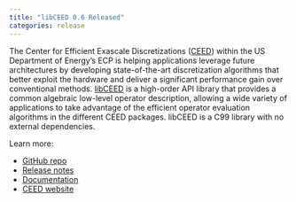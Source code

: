 ```yaml
---
title: "libCEED 0.6 Released"
categories: release
---
```


The Center for Efficient Exascale Discretizations ([CEED](https://github.com/CEED)) within the US Department of Energy’s ECP is helping applications leverage future architectures by developing state-of-the-art discretization algorithms that better exploit the hardware and deliver a significant performance gain over conventional methods. [libCEED](https://github.com/CEED/libCEED) is a high-order API library that provides a common algebraic low-level operator description, allowing a wide variety of applications to take advantage of the efficient operator evaluation algorithms in the different CEED packages. libCEED is a C99 library with no external dependencies.

Learn more:
- [GitHub repo](https://github.com/CEED/libCEED)
- [Release notes](https://github.com/CEED/libCEED/releases/tag/v0.6)
- [Documentation](https://libceed.readthedocs.io/en/latest/)
- [CEED website](https://ceed.exascaleproject.org/)

